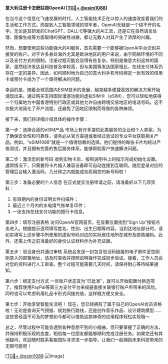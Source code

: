 **意大利注册卡怎麽註冊OpenAI [[TG💪+ @esim1088](https://t.me/s/esim1088)]**

在当今这个信息化飞速发展的时代，人工智能技术正在以惊人的速度改变着我们的生活和工作方式。而提到人工智能领域的领军者，OpenAI无疑是一个绕不开的名字。无论是其研发的ChatGPT、DALL-E等强大的AI工具，还是它在自然语言处理、图像生成等方面取得的突破性进展，都让无数人对其产生了浓厚的兴趣。

然而，想要使用这些功能强大的AI服务，首先需要一个能够被OpenAI平台识别并接受的账户。对于许多身处海外尤其是欧洲地区的用户来说，由于网络环境的不同以及支付方式的限制，注册过程可能会显得有些复杂。特别是像意大利这样的国家，虽然经济发达且科技普及率较高，但与美国等发达国家相比，在线支付体系仍存在一定的差异。因此，如何顺利地为自己的意大利手机号码绑定一张有效的信用卡或预付卡成为了一个亟待解决的问题。

幸运的是，随着全球范围内ESIM技术的发展，越来越多便捷高效的解决方案开始涌现出来。通过购买支持国际漫游功能的虚拟SIM卡（eSIM），您可以轻松地获得一个归属地为中国香港特别行政区或其他允许自由跨境交易地区的电话号码。这不仅极大地简化了开户流程，还避免了因地区限制而导致的各种麻烦。

接下来，我们将详细介绍具体的操作步骤：

第一步：选择合适的eSIM产品
市场上有许多提供此类服务的企业和个人卖家。为了确保安全性和可靠性，请务必从官方渠道或者经过验证的专业平台获取相关产品。例如，“eSIM1088”就是一个值得信赖的选择。他们提供的每张卡片均经过严格测试，并且拥有完善的售后服务体系，能够帮助客户快速解决问题。

第二步：激活您的新号码
收到实物卡后，按照说明书上的指示完成初始化设置。通常情况下，只需要将卡片插入兼容设备即可自动连接到互联网。随后登录对应的管理后台输入激活码，几分钟之内就能成功启用您的新号码啦！

第三步：准备必要的个人信息
在正式提交注册申请之前，请准备好以下几项资料：
1. 有效期内的身份证明文件扫描件；
2. 最近三个月内的水电煤气账单复印件；
3. 一张支持在线支付功能的银行卡信息。

第四步：填写注册表格
访问OpenAI官网首页，在显著位置找到“Sign Up”按钮点击进入。根据提示逐项填写姓名、性别、出生日期等内容。当到达地址部分时，请如实填写上述步骤中所使用的虚拟号码对应的实际居住地所在城市及邮政编码。此外，还需上传之前准备好的身份认证材料作为补充证据。

第五步：验证身份并通过审核
系统会发送一封包含验证码链接的电子邮件至您刚刚录入的邮箱地址，请及时查收并按照说明操作完成初步验证。接着，工作人员会对您的资料进行人工审查。整个过程可能需要几天时间，请保持耐心等待结果通知。

第六步：绑定支付方式
一旦账户状态变为“已批准”，就可以开始配置付款选项了。推荐使用PayPal等第三方支付平台来规避直接关联银行账户所带来的风险。同时也可以考虑利用礼品卡形式间接充值，这样既方便又安全。

第七步：开始享受智能生活吧！
现在，您已经拥有了属于自己的OpenAI会员资格啦！无论是查询天气预报、规划旅行路线，还是创作音乐作品、设计建筑模型……这些曾经遥不可及的梦想如今都可以借助这款神奇的应用程序轻松实现哦～

总之，尽管过程中可能会遇到各种意想不到的小插曲，但只要掌握了正确的方法，并保持积极乐观的态度，相信每一位朋友都能够顺利完成注册任务。如果您还有其他疑问，欢迎随时联系客服团队寻求进一步指导。让我们一起拥抱未来科技带来的无限可能吧！

[[TG💪+ @esim1088](https://t.me/s/esim1088) ![Image](https://i.postimg.cc/4NQfJmqS/Snipaste-2025-05-13-00-14-12.png)]